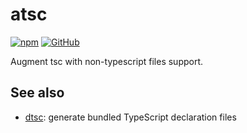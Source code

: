 # atsc

[![npm](https://img.shields.io/npm/v/atsc?style=flat-square)](https://www.npmjs.com/package/atsc)
[![GitHub](https://img.shields.io/github/license/shigma/atsc?style=flat-square)](https://github.com/shigma/atsc/blob/master/LICENSE)

Augment tsc with non-typescript files support.

## See also

- [dtsc](https://github.com/shigma/dtsc): generate bundled TypeScript declaration files

